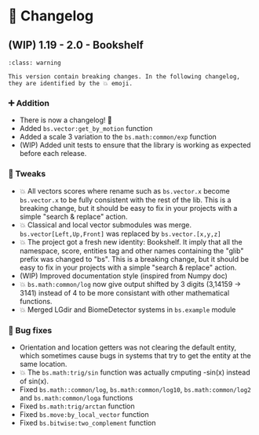 # 🔧 Changelog

## (WIP) 1.19 - 2.0 - Bookshelf

```{admonition} Breaking changes
:class: warning

This version contain breaking changes. In the following changelog, they are identified by the 💥 emoji.
```

### ➕ Addition

- There is now a changelog! 🎉
- Added `bs.vector:get_by_motion` function
- Added a scale 3 variation to the `bs.math:common/exp` function
- (WIP) Added unit tests to ensure that the library is working as expected before each release.

### 🔁 Tweaks

- 💥 All vectors scores where rename such as `bs.vector.x` become `bs.vector.x` to be fully consistent with the rest of the lib. This is a breaking change, but it should be easy to fix in your projects with a simple "search & replace" action.
- 💥 Classical and local vector submodules was merge. `bs.vector[Left,Up,Front]` was replaced by `bs.vector.[x,y,z]`
- 💥 The project got a fresh new identity: Bookshelf. It imply that all the namespace, score, entities tag and other names containing the "glib" prefix was changed to "bs". This is a breaking change, but it should be easy to fix in your projects with a simple "search & replace" action.
- (WIP) Improved documentation style (inspired from Numpy doc)
- 💥 `bs.math:common/log` now give output shifted by 3 digits (3,14159 -> 3141) instead of 4 to be more consistant with other mathematical functions.
- 💥 Merged LGdir and BiomeDetector systems in `bs.example` module

### 🐛 Bug fixes

- Orientation and location getters was not clearing the default entity, which sometimes cause bugs in systems that try to get the entity at the same location.
- 💥 The `bs.math:trig/sin` function was actually cmputing -sin(x) instead of sin(x).
- Fixed `bs.math::common/log`, `bs.math:common/log10`, `bs.math:common/log2` and `bs.math:common/loga` functions
- Fixed `bs.math:trig/arctan` function
- Fixed `bs.move:by_local_vector` function
- Fixed `bs.bitwise:two_complement` function